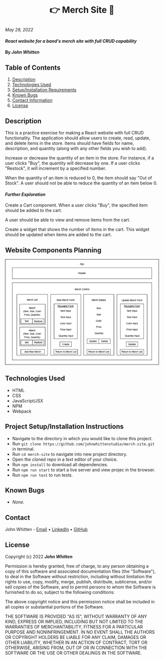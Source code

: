 # <p align="center"> 👉 **Merch Site** 🤛 </p>

_May 28, 2022_

#### _React website for a band's merch site with full CRUD capability_

#### By _**John Whitten**_

## Table of Contents

1. [Description](#description)
2. [Technologies Used](#technologies)
3. [Setup/Installation Requirements](#setup)
4. [Known Bugs](#bugs)
5. [Contact Information](#contact)
6. [License](#license)

## Description <a id="description"></a>

This is a practice exercise for making a React website with full CRUD functionality. The application should allow users to create, read, update, and delete items in the store. Items should have fields for name, description, and quantity (along with any other fields you wish to add).

Increase or decrease the quantity of an item in the store. For instance, if a user clicks "Buy", the quantity will decrease by one. If a user clicks "Restock", it will increment by a specified number.

When the quantity of an item is reduced to 0, the item should say "Out of Stock". A user should not be able to reduce the quantity of an item below 0.

#### _Further Exploration_
Create a Cart component. When a user clicks "Buy", the specified item should be added to the cart.

A user should be able to view and remove items from the cart.

Create a widget that shows the number of items in the cart. This widget should be updated when items are added to the cart.

## Website Components Planning

<img src="./src/img/merch_site.png">

## Technologies Used <a id="technologies"></a>

* HTML
* CSS
* JavaScript/JSX
* NPM
* Webpack

## Project Setup/Installation Instructions <a id="setup"></a>

* Navigate to the directory in which you would like to clone this project.
* Run `git clone https://github.com/johnwhittenstudio/merch-site.git` in terminal.
* Run `cd merch-site` to navigate into new project directory.
* Open the cloned repo in a text editor of your choice.
* Run `npm install` to download all dependencies.
* Run `npm run start` to start a live server and view projec in the browser.
* Run `npm run test` to run tests.

## Known Bugs <a id="bugs"></a>

- _None._

## Contact <a id="contact"></a>

John Whitten - [Email](mailto:johnwhitten.studio@gmail.com) • [LinkedIn](https://www.linkedin.com/in/johnwhitten-studio/) • [GitHub](https://github.com/johnwhittenstudio)

## License <a id="license"></a>

Copyright (c) 2022 **_John Whitten_**

Permission is hereby granted, free of charge, to any person obtaining a copy of this software and associated documentation files (the "Software"), to deal in the Software without restriction, including without limitation the rights to use, copy, modify, merge, publish, distribute, sublicense, and/or sell copies of the Software, and to permit persons to whom the Software is furnished to do so, subject to the following conditions:

The above copyright notice and this permission notice shall be included in all copies or substantial portions of the Software.

THE SOFTWARE IS PROVIDED "AS IS", WITHOUT WARRANTY OF ANY KIND, EXPRESS OR IMPLIED, INCLUDING BUT NOT LIMITED TO THE WARRANTIES OF MERCHANTABILITY, FITNESS FOR A PARTICULAR PURPOSE AND NONINFRINGEMENT. IN NO EVENT SHALL THE AUTHORS OR COPYRIGHT HOLDERS BE LIABLE FOR ANY CLAIM, DAMAGES OR OTHER LIABILITY, WHETHER IN AN ACTION OF CONTRACT, TORT OR OTHERWISE, ARISING FROM, OUT OF OR IN CONNECTION WITH THE SOFTWARE OR THE USE OR OTHER DEALINGS IN THE SOFTWARE.
